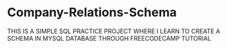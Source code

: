 # Company-Relations-Schema
THIS IS A SIMPLE SQL PRACTICE PROJECT WHERE I LEARN TO CREATE A SCHEMA IN MYSQL DATABASE THROUGH FREECODECAMP TUTORIAL
